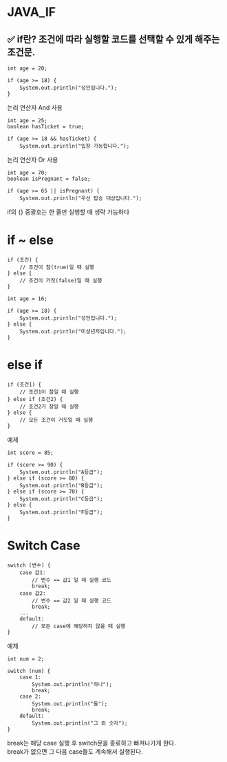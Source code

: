 # JAVA_IF  

## ✅ if란? 조건에 따라 실행할 코드를 선택할 수 있게 해주는 조건문.  
  
```
int age = 20;

if (age >= 18) {
    System.out.println("성인입니다.");
}
```

논리 연산자 And 사용  
```
int age = 25;
boolean hasTicket = true;

if (age >= 18 && hasTicket) {
    System.out.println("입장 가능합니다.");
```

논리 연산자 Or 사용
```
int age = 70;
boolean isPregnant = false;

if (age >= 65 || isPregnant) {
    System.out.println("우선 탑승 대상입니다.");
```

if의 {} 중괄호는 한 줄만 실행할 때 생략 가능하다  



# if ~ else  
```
if (조건) {
    // 조건이 참(true)일 때 실행
} else {
    // 조건이 거짓(false)일 때 실행
}
```
  
```
int age = 16;

if (age >= 18) {
    System.out.println("성인입니다.");
} else {
    System.out.println("미성년자입니다.");
}
```


# else if  
```
if (조건1) {
    // 조건1이 참일 때 실행
} else if (조건2) {
    // 조건2가 참일 때 실행
} else {
    // 모든 조건이 거짓일 때 실행
}
```
예제  
```
int score = 85;

if (score >= 90) {
    System.out.println("A등급");
} else if (score >= 80) {
    System.out.println("B등급");
} else if (score >= 70) {
    System.out.println("C등급");
} else {
    System.out.println("F등급");
}
```

# Switch Case  

```
switch (변수) {
    case 값1:
        // 변수 == 값1 일 때 실행 코드
        break;
    case 값2:
        // 변수 == 값2 일 때 실행 코드
        break;
    ...
    default:
        // 모든 case에 해당하지 않을 때 실행
}
```
예제  
```
int num = 2;

switch (num) {
    case 1:
        System.out.println("하나");
        break;
    case 2:
        System.out.println("둘");
        break;
    default:
        System.out.println("그 외 숫자");
}
```

break는 해당 case 실행 후 switch문을 종료하고 빠져나가게 한다.  
break가 없으면 그 다음 case들도 계속해서 실행된다.
